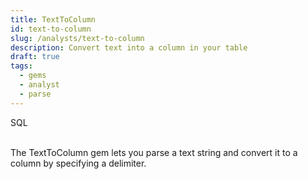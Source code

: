 ```yaml
---
title: TextToColumn
id: text-to-column
slug: /analysts/text-to-column
description: Convert text into a column in your table
draft: true
tags:
  - gems
  - analyst
  - parse
---
```


<span class="badge">SQL</span><br/><br/>

The TextToColumn gem lets you parse a text string and convert it to a column by specifying a delimiter.
